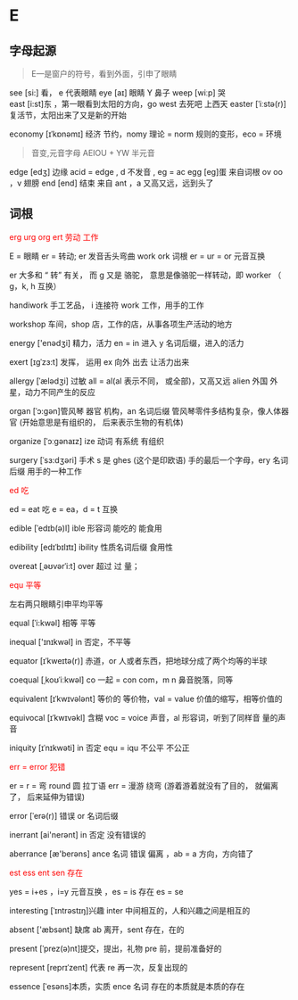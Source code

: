 # E

## 字母起源

> E—是窗户的符号，看到外⾯，引申了眼睛

see [si:] 看， e 代表眼睛
eye [aɪ] 眼睛 Y ⿐⼦
weep [wiːp] 哭  
east [i:st]东 ，第⼀眼看到太阳的⽅向，go west 去死吧 上⻄天
easter [ˈiːstə(r)] 复活节，太阳出来了⼜是新的开始

economy [ɪˈkɒnəmɪ] 经济 节约，nomy 理论 = norm 规则的变形，eco = 环境

> ⾳变,元⾳字⺟ AEIOU + YW 半元⾳

edge [edʒ] 边缘 acid = edge , d 不发⾳ , eg = ac egg [eg]蛋 来⾃词根 ov oo ，v 翅膀
end [end] 结束 来⾃ ant ，a ⼜⾼⼜远，远到头了

## 词根

<div style="color:red">
erg urg org ert 劳动 ⼯作
</div>

E = 眼睛 er = 转动; er 发⾳⾆头弯曲 work ork 词根 er = ur = or 元⾳互换

er 大多和 “ 转” 有关， 而 g 又是 骆驼， 意思是像骆驼一样转动，即 worker （ g，k, h 互换）

handiwork ⼿⼯艺品， i 连接符 work ⼯作，⽤⼿的⼯作

workshop ⻋间，shop 店，⼯作的店，从事各项⽣产活动的地⽅

energy ['enədʒi] 精⼒，活⼒ en = in 进⼊ y 名词后缀，进⼊的活⼒

exert [ɪgˈzɜ:t] 发挥， 运用 ex 向外 出去 让活⼒出来

allergy [ˈælədʒi] 过敏 all = al(al 表示不同， 或全部)，⼜⾼⼜远 alien 外国 外星，动⼒不同产⽣的反应

organ [ˈɔ:ɡən]管⻛琴 器官 机构，an 名词后缀 管⻛琴零件多结构复杂，像⼈体器官 (开始意思是有组织的， 后来表示生物的有机体)

organize [ˈɔːɡənaɪz] ize 动词 有系统 有组织

surgery [ˈsɜ:dʒəri] ⼿术 s 是 ghes (这个是印欧语) ⼿的最后⼀个字⺟，ery 名词后缀 ⽤⼿的⼀种⼯作

<div style="color:red">
ed  吃
</div>

ed = eat 吃 e = ea，d = t 互换

edible [ˈedɪb(ə)l] ible 形容词 能吃的 能⻝⽤

edibility [edɪˈbɪlɪtɪ] ibility 性质名词后缀 ⻝⽤性

overeat [ˌəʊvərˈi:t] over 超过 过 量；

<div style="color:red">
equ 平等  
</div>

左右两只眼睛引申平均平等

equal [ˈi:kwəl] 相等 平等

inequal ['ɪnɪkwəl] in 否定，不平等

equator [ɪˈkweɪtə(r)] ⾚道，or ⼈或者东⻄，把地球分成了两个均等的半球

coequal [ˌkoʊˈiːkwəl] co ⼀起 = con com，m n ⿐⾳脱落，同等

equivalent [ɪˈkwɪvələnt] 等价的 等价物，val = value 价值的缩写，相等价值的

equivocal [ɪˈkwɪvəkl] 含糊 voc = voice 声⾳，al 形容词，听到了同样⾳ 量的声⾳

iniquity [ɪˈnɪkwəti] in 否定 equ = iqu 不公平 不公正

<div style="color:red">
err = error 犯错 
</div>

er = r = 弯 round 圆 拉丁语 err = 漫游 绕弯 (游着游着就没有了目的， 就偏离了， 后来延伸为错误)

error [ˈerə(r)] 错误 or 名词后缀

inerrant [ai'nerənt] in 否定 没有错误的

aberrance [æ'berəns] ance 名词 错误 偏离 ，ab = a ⽅向，⽅向错了

<div style="color:red">
est ess ent sen 存在
</div>

yes = i+es ，i=y 元⾳互换 ，es = is 存在 es = se

interesting [ˈɪntrəstɪŋ]兴趣 inter 中间相互的，⼈和兴趣之间是相互的

absent ['æbsənt] 缺席 ab 离开，sent 存在，在的

present [ˈprez(ə)nt]提交，提出，礼物 pre 前，提前准备好的

represent [reprɪˈzent] 代表 re 再⼀次，反复出现的

essence [ˈesəns]本质，实质 ence 名词 存在的本质就是本质的存在
